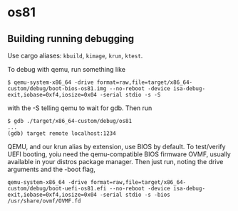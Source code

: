 # os81

## Building running debugging

Use cargo aliases: `kbuild`, `kimage`, `krun`, `ktest`.

To debug with qemu, run something like
```
$ qemu-system-x86_64 -drive format=raw,file=target/x86_64-custom/debug/boot-bios-os81.img --no-reboot -device isa-debug-exit,iobase=0xf4,iosize=0x04 -serial stdio -s -S
```
with the -S telling qemu to wait for gdb.
Then run
```
$ gdb ./target/x86_64-custom/debug/os81
...
(gdb) target remote localhost:1234
```

QEMU, and our krun alias by extension, use BIOS by default. To test/verify UEFI
booting, yoiu need the qemu-compatible BIOS firmware OVMF, usually available in
your distros package manager. Then just run, noting the drive arguments and the
-boot flag,

```
qemu-system-x86_64 -drive format=raw,file=target/x86_64-custom/debug/boot-uefi-os81.efi --no-reboot -device isa-debug-exit,iobase=0xf4,iosize=0x04 -serial stdio -s -bios /usr/share/ovmf/OVMF.fd
```
